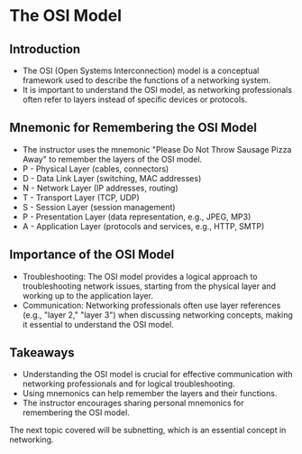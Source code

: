 # The OSI Model

## Introduction

- The OSI (Open Systems Interconnection) model is a conceptual framework used to describe the functions of a networking system.
- It is important to understand the OSI model, as networking professionals often refer to layers instead of specific devices or protocols.

## Mnemonic for Remembering the OSI Model

- The instructor uses the mnemonic "Please Do Not Throw Sausage Pizza Away" to remember the layers of the OSI model.
- P - Physical Layer (cables, connectors)
- D - Data Link Layer (switching, MAC addresses)
- N - Network Layer (IP addresses, routing)
- T - Transport Layer (TCP, UDP)
- S - Session Layer (session management)
- P - Presentation Layer (data representation, e.g., JPEG, MP3)
- A - Application Layer (protocols and services, e.g., HTTP, SMTP)

## Importance of the OSI Model

- Troubleshooting: The OSI model provides a logical approach to troubleshooting network issues, starting from the physical layer and working up to the application layer.
- Communication: Networking professionals often use layer references (e.g., "layer 2," "layer 3") when discussing networking concepts, making it essential to understand the OSI model.

## Takeaways

- Understanding the OSI model is crucial for effective communication with networking professionals and for logical troubleshooting.
- Using mnemonics can help remember the layers and their functions.
- The instructor encourages sharing personal mnemonics for remembering the OSI model.

The next topic covered will be subnetting, which is an essential concept in networking.

